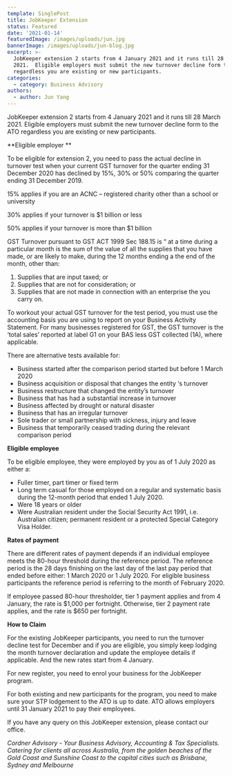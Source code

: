 ```yaml
---
template: SinglePost
title: JobKeeper Extension
status: Featured
date: '2021-01-14'
featuredImage: /images/uploads/jun.jpg
bannerImage: /images/uploads/jun-blog.jpg
excerpt: >-
  JobKeeper extension 2 starts from 4 January 2021 and it runs till 28 March
  2021.  Eligible employers must submit the new turnover decline form to the ATO
  regardless you are existing or new participants.  
categories:
  - category: Business Advisory
authors:
  - author: Jun Yang
---
```

JobKeeper extension 2 starts from 4 January 2021 and it runs till 28 March 2021.  Eligible employers must submit the new turnover decline form to the ATO regardless you are existing or new participants.  


**Eligible employer**

To be eligible for extension 2, you need to pass the actual decline in turnover test when your current GST turnover for the quarter ending 31 December 2020 has declined by 15%, 30% or 50% comparing the quarter ending 31 December 2019.  

15% applies if you are an ACNC – registered charity other than a school or university

30% applies if your turnover is $1 billion or less

50% applies if your turnover is more than $1 billion

GST Turnover pursuant to GST ACT 1999 Sec 188.15 is “ at a time during a particular month is the sum of the value of all the supplies that you have made, or are likely to make, during the 12 months ending a the end of the month, other than: 

1. Supplies that are input taxed; or
2. Supplies that are not for consideration; or 
3. Supplies that are not made in connection with an enterprise the you carry on.

To workout your actual GST turnover for the test period, you must use the accounting basis you are using to report on your Business Activity Statement.  For many businesses registered for GST, the GST turnover is the ‘total sales’ reported at label G1 on your BAS less GST collected (1A), where applicable.

There are alternative tests available for:

* Business started after the comparison period started but before 1 March 2020
* Business acquisition or disposal that changes the entity ‘s turnover
* Business restructure that changed the entity’s turnover
* Business that has had a substantial increase in turnover
* Business affected by drought or natural disaster
* Business that has an irregular turnover
* Sole trader or small partnership with sickness, injury and leave
* Business that temporarily ceased trading during the relevant comparison period



**Eligible employee**

To be eligible employee, they were employed by you as of 1 July 2020 as either a:

* Fuller timer, part timer or fixed term 
* Long term casual for those employed on a regular and systematic basis during the 12-month period that ended 1 July 2020.
* Were 18 years or older
* Were Australian resident under the Social Security Act 1991, i.e. Australian citizen; permanent resident or a protected Special Category Visa Holder.





**Rates of payment**

There are different rates of payment depends if an individual employee meets the 80-hour threshold during the reference period.  The reference period is the 28 days finishing on the last day of the last pay period that ended before either: 1 March 2020 or 1 July 2020.  For eligible business participants the reference period is referring to the month of February 2020.

If employee passed 80-hour thresholder, tier 1 payment applies and from 4 January, the rate is $1,000 per fortnight.  Otherwise, tier 2 payment rate applies, and the rate is $650 per fortnight.

**How to Claim**

For the existing JobKeeper participants, you need to run the turnover decline test for December and if you are eligible, you simply keep lodging the month turnover declaration and update the employee details if applicable. And the new rates start from 4 January.  

For new register, you need to enrol your business for the JobKeeper program.  

For both existing and new participants for the program, you need to make sure your STP lodgement to the ATO is up to date.  ATO allows employers until 31 January 2021 to pay their employees.

If you have any query on this JobKeeper extension, please contact our office.





_Cordner Advisory - Your Business Advisory, Accounting & Tax Specialists. Catering for clients all across Australia, from the golden beaches of the Gold Coast and Sunshine Coast to the capital cities such as Brisbane, Sydney and Melbourne_
